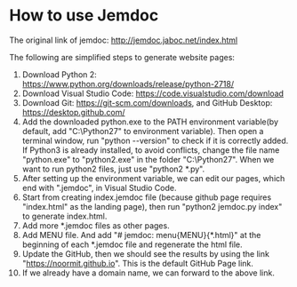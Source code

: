 # How to use Jemdoc
The original link of jemdoc: http://jemdoc.jaboc.net/index.html

The following are simplified steps to generate website pages:
 
 1. Download Python 2: https://www.python.org/downloads/release/python-2718/
 2. Download Visual Studio Code: https://code.visualstudio.com/download
 3. Download Git: https://git-scm.com/downloads, and GitHub Desktop: https://desktop.github.com/
 4. Add the downloaded python.exe to the PATH environment variable(by default, add "C:\Python27" to environment variable). Then open a terminal window, run "python --version" to check if it is correctly added. If Python3 is already installed, to avoid conflicts, change the file name "python.exe" to "python2.exe" in the folder "C:\Python27". When we want to run python2 files, just use "python2 *.py".
 5. After setting up the environment variable, we can edit our pages, which end with ".jemdoc", in Visual Studio Code.
 6. Start from creating index.jemdoc file (because github page requires "index.html" as the landing page), then run "python2 jemdoc.py index" to generate index.html.
 7. Add more *.jemdoc files as other pages.
 8. Add MENU file. And add "# jemdoc: menu{MENU}{*.html}" at the beginning of each *.jemdoc file and regenerate the html file.
 9. Update the GitHub, then we should see the results by using the link "https://noormit.github.io". This is the default GitHub Page link.
10. If we already have a domain name, we can forward to the above link.
